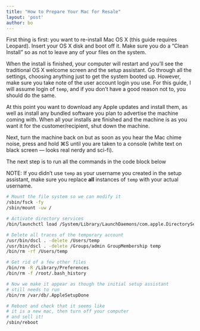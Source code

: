 ```yaml
---
title: "How to Prepare Your Mac for Resale"
layout: 'post'
author: bo
---
```


First thing is first: you want to re-install Mac OS X (this guide
requires Leopard). Insert your OS X disk and boot off it. Make sure you
do a “Clean Install” so as not to leave any of your files on the system.

When the install is finished, your computer will restart and you’ll see
the traditional OS X welcome screen and the setup assistant. Go through
all the settings, choosing anything just to get the system booted up.
However, make sure you take note of the user account login you use. For
this guide, I will assume login of `temp`, and if you don’t have a good
reason not to, you should do the same.

At this point you want to download any Apple updates and install them,
as well as install any bundled software you plan to advertise the
machine coming with. When all your installs are finished and the machine
is as you want it for the customer/recipient, shut down the machine.

Next, turn the machine back on but as soon as you hear the Mac chime
noise, press and hold ⌘S until you are taken to a console (white text on
black screen — looks real nerdy and sci-fi).

The next step is to run all the commands in the code block below

NOTE: If you didn’t use `temp` as your username you created in the setup
assistant, make sure you replace **all** instances of `temp` with your
actual username.

``` bash
# Mount the file system so we can modify it
/sbin/fsck -fy
/sbin/mount -uw /

# Activate directory services
/bin/launchctl load /System/Library/LaunchDaemons/com.apple.DirectoryServices.plist &

# Delete all traces of the temporary account
/usr/bin/dscl . -delete /Users/temp
/usr/bin/dscl . -delete /Groups/admin GroupMembership temp
/bin/rm -rf /Users/temp

# Get rid of a few other files
/bin/rm -R /Library/Preferences
/bin/rm -f /root/.bash_history

# Now we make it appear as though the initial setup assistant
# still needs to run
/bin/rm /var/db/.AppleSetupDone

# Reboot and check that it seems like
# it is a new mac, then turn off your computer
# and sell it!
/sbin/reboot
```
